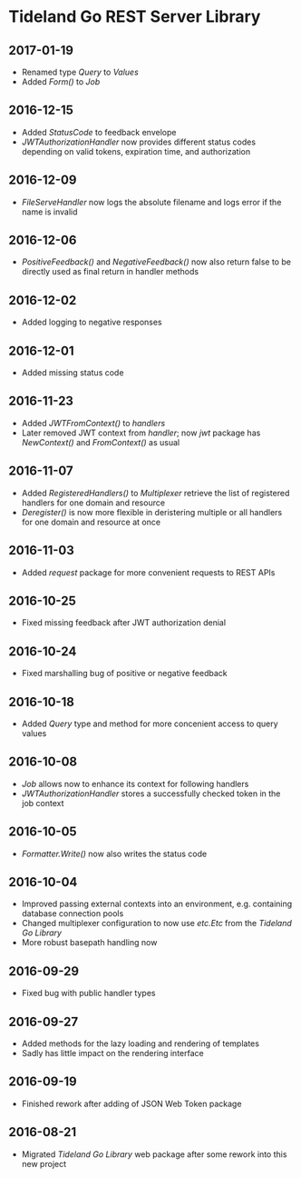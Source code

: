 # Tideland Go REST Server Library

## 2017-01-19

- Renamed type *Query* to *Values*
- Added *Form()* to *Job*

## 2016-12-15

- Added *StatusCode* to feedback envelope
- *JWTAuthorizationHandler* now provides different status codes
  depending on valid tokens, expiration time, and authorization

## 2016-12-09

- *FileServeHandler* now logs the absolute filename and logs
  error if the name is invalid

## 2016-12-06

- *PositiveFeedback()* and *NegativeFeedback()* now also return
  false to be directly used as final return in handler methods

## 2016-12-02

- Added logging to negative responses

## 2016-12-01

- Added missing status code

## 2016-11-23

- Added *JWTFromContext()* to *handlers*
- Later removed JWT context from *handler*; now *jwt* package
  has *NewContext()* and *FromContext()* as usual

## 2016-11-07

- Added *RegisteredHandlers()* to *Multiplexer* retrieve the list
  of registered handlers for one domain and resource
- *Deregister()* is now more flexible in deristering multiple
  or all handlers for one domain and resource at once

## 2016-11-03

- Added *request* package for more convenient requests to REST APIs

## 2016-10-25

- Fixed missing feedback after JWT authorization denial

## 2016-10-24

- Fixed marshalling bug of positive or negative feedback

## 2016-10-18

- Added *Query* type and method for more concenient access to
  query values

## 2016-10-08

- *Job* allows now to enhance its context for following handlers
- *JWTAuthorizationHandler* stores a successfully checked token
  in the job context

## 2016-10-05

- *Formatter.Write()* now also writes the status code

## 2016-10-04

- Improved passing external contexts into an environment, e.g.
  containing database connection pools
- Changed multiplexer configuration to now use *etc.Etc* from
  the *Tideland Go Library*
- More robust basepath handling now

## 2016-09-29

- Fixed bug with public handler types

## 2016-09-27

- Added methods for the lazy loading and rendering of templates
- Sadly has little impact on the rendering interface

## 2016-09-19

- Finished rework after adding of JSON Web Token package

## 2016-08-21

- Migrated *Tideland Go Library* web package after some rework
  into this new project
